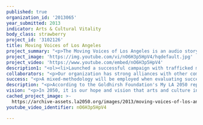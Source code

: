 ```yaml
---
published: true
organization_id: '2013065'
year_submitted: 2013
indicator: Arts & Cultural Vitality
body_class: strawberry
project_id: '3102126'
title: Moving Voices of Los Angeles
project_summary: "<p>The Moving Voices of Los Angeles is an audio storytelling project for the digital age. It will preserve the South Bay's immigrant community's stories, transmitting experiences and values to future generations in its own voice. Moving Voices will train audio storytellers from within the community and create an app to modernize the tools and make it easy for others to replicate the project.</p>\r\n\r\n<p>The Moving Voices of L.A will </p>\r\n<ul><li><strong>Revive audio story telling as an art form</strong>\r\n</li><li><strong>Train community artists</strong>\r\n</li><li><strong>Create an app to move the time-honored art form into the digital age</strong>\r\n</li><li><strong>Provide access to participation in the arts</strong>\r\n</li><li><strong>Weave community stories and experiences that make Los Angeles</strong>\r\n</li></ul>\r\n<ol><li><strong>Reviving an art form</strong>\r\n<p>Hearing someone's voice is not the typical way we learn about stories. We consume stories largely through visual images. It's time that we train our ourselves to listen. The Moving Voices of L.A is innovative in that it will revive this time-honored way in conveying and receiving the stories of our communities, adding richness to the arts and culture of Los Angeles.</p></li>\r\n<li><strong>Training community artists</strong>\r\n<p>Moving Voices of L.A will train young adults in capturing stories of their communities through the voices and words from people around them. Every week, field interviewers will capture a story from the 16 cities, diverse ethnic migrant communities that make up the South Bay. Through the community's voice, stories will come alive, guiding the growth of the community. Training and support will be provided by experienced cultural workers with graduate degrees in social documentation, cultural anthropology, public health, and interactive journalism.</p></li>\r\n<li><strong>Create an app to move the time-honored art form into the digital age</strong>\r\n<p>Technology is making it cheaper and easier than ever to create high quality photographs, video and audio. The Moving Voices app will make audio storytelling snap by guiding an interviewer, organizing audio and making it easy to publish a finished story.</p></li>\r\n<li><strong>Provide access to participation in the arts</strong>\r\n<p>Moving Voices of L.A gives community members an opportunity to engage in a low-cost accessible art medium through content production ,online publishing to a large audience and a growing community of audio storytellers.</p></li>\r\n<li><strong>Weave shared stories and experiences</strong>\r\n<p>Each week, individual stories from the diverse immigrant communities of the South Bay will be captured and presented online. These individual stories will be woven into a collective narrative that presents a rich tapestry of how the South Bay came to be, where it is, and where it is going. At the end of the year, a community exhibit and symposium will take place to celebrate the voice of the community.</p></li></ol>"
project_image: 'https://img.youtube.com/vi/nO6H3p5HpV4/hqdefault.jpg'
project_video: 'https://www.youtube.com/embed/nO6H3p5HpV4'
description1: "<ol><li>Launched a successful campaign with trafficked migrant workers that helped them obtain T-visas and create a tactical coalition composed of community organizations, churches and lawyers.\r\n</li><li>Co-sponsored the “living wage campaign” in Long Beach, mobilizing community members collecting thousands of signatures and campaigning for a bill that was passed in the popular vote.\r\n</li><li>Engaged in the campaign to pass a Domestic Workers Bill of Rights through legislative visits, actions in Sacramento and actions in Los Angeles. \r\n</li><li>Held large community forums on comprehensive immigration  reform and DACA (Deferred Action) for dreamers.\r\n</li><li>Conducts well attended immigration forums and health clinics in Long Beach for low-income families, migrant workers and youth.\r\n</li><li>Organized and mobilized community youth for a series of Hip-Hop workshops in Carson and Long Beach.\r\n</li></ol>"
collaborators: "<p>Our organization has strong alliances with other community-based organizations in the South Bay area, and will continue to collaborate with them on this project.</p>\r\n<ol><li>Asian Pacific American Legal Center\r\n</li><li>Philippine American Bar Association \r\n</li><li>National Guestworker Alliance \r\n</li><li>National Domestic Workers Alliance &amp; California Domestic Workers Alliance \r\n</li><li>Coalition for Humane Immigrant Rights in LA\r\n</li><li>IDEPSCA\r\n</li><li>CLUE\r\n</li><li>Samoan Federation of America in Carson\r\n</li><li>Greater Long Beach Interfaith Community Organization \r\n</li><li>Long Beach Coalition for Good Jobs and a Healthy Community \r\n</li><li>Long Beach Immigrant Rights Coalition \r\n</li><li>St. Lucy's Church \r\n</li><li>Khmer Girls in"
success: "<p>A mixed-methodology will be employed when evaluating success of the project.  </p>\r\n<p>Quantitative evaluation:</p>\r\n<ul><li>numbers of interviews conducted\r\n</li><li>number of project participants will reflect demographic realities of the South Bay communities\r\n</li><li>number of youth trained\r\n</li><li>analytics for the online community (dedicated project website, social media outlets)\r\n</li></ul>\r\n<p>When conducting social investigation, measuring success through numbers has its limitations.  Qualitative evaluation is the piece that will reveal the story behind the numbers. Moving Voices of L.A. will utilize open ended questionnaires when designing instruments and protocols. The movement of the participating communities will be revealed through observations, small informal group sessions, and document reviews.</p>"
description: "<p>According to the Goldhirsh Foundation's My LA 2050 report, \"…the immigrant population that propelled the area's growth in recent decades is becoming more deeply settled, and they're rearing a new generation of California natives.\" The immigrant experience is a story worth preserving, studying and learning from for both the individual community and Los Angeles as a whole. </p>\r\n\r\n<p>Moving Voices of L.A. will create accessible and easy to use tools to share experiences and create an online community of storytellers.</p>\r\n\r\n<p>The Moving Voices of Los Angeles will:</p>\r\n<ul><li><strong>Connect communities</strong> \r\n</li><li><strong>Bridge generations</strong> \r\n</li><li><strong>Stimulate action</strong> \r\n</li><li><strong>Lead other cities</strong> \r\n</li><li><strong>Provide a picture in voices of its communities</strong> \r\n</li><li><strong>Become source materials for future use</strong>\r\n</li></ul>"
vision: "<p>In 2050, it is our hope and vision that arts and culture in Los Angeles will:</p>\r\n<ul><li>Continue to see a thriving artist community\r\n</li><li>Contain diverse voices and communities creating and participating in the arts\r\n</li><li>Include both traditional and non-traditional forms\r\n</li><li>Propel experimentation in new art forms \r\n</li><li>Increase genuine access to all public institutions and programs\r\n</li><li>Have a stronger funding support for arts in education\r\n</li></ul>"
cached_project_image: >-
  https://archive-assets.la2050.org/images/2013/moving-voices-of-los-angeles/img.youtube.com/vi/nO6H3p5HpV4/hqdefault.jpg
youtube_video_identifier: nO6H3p5HpV4

---
```


